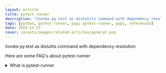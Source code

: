 ```yaml
---
layout: article
title: pytest-runner
description: "Invoke py.test as distutils command with dependency resolution"
tags: [python, pytest-runner, pypi pytest-runner, pypi, references]
date: 2023-12-27
cover: /assets/images/related-articles/general.png
---
```


Invoke py.test as distutils command with dependency resolution

Here are some FAQ's about pytest-runner
<details>
<summary>What is pytest-runner</summary>
Invoke py.test as distutils command with dependency resolution
</details>
